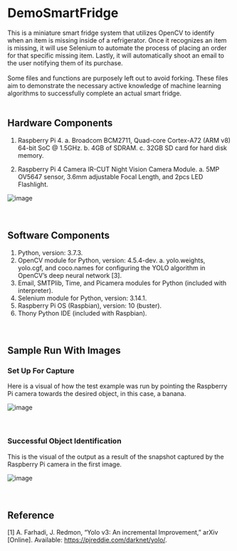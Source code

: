 # DemoSmartFridge
This is a miniature smart fridge system that utilizes OpenCV to identify when an item is missing inside of a refrigerator. Once it recognizes an item is missing, it will use Selenium to automate the process of placing an order for that specific missing item. Lastly, it will automatically shoot an email to the user notifying them of its purchase.<br><br>
Some files and functions are purposely left out to avoid forking. These files aim to demonstrate the necessary active knowledge of machine learning algorithms to successfully complete an actual smart fridge.<br><br>


## Hardware Components
1. Raspberry Pi 4.
  a. Broadcom BCM2711, Quad-core Cortex-A72 (ARM v8) 64-bit SoC @ 1.5GHz.
  b. 4GB of SDRAM.
  c. 32GB SD card for hard disk memory.

2. Raspberry Pi 4 Camera IR-CUT Night Vision Camera Module.
  a. 5MP OV5647 sensor, 3.6mm adjustable Focal Length, and 2pcs LED Flashlight.<br>
  
![image](https://user-images.githubusercontent.com/92603066/181682724-c98c3d7d-9b04-4bb4-962d-07ffe630de9a.png)<br><br><br>

## Software Components
  1. Python, version: 3.7.3.
  2. OpenCV module for Python, version: 4.5.4-dev.
    a. yolo.weights, yolo.cgf, and coco.names for configuring the YOLO algorithm in OpenCV’s deep neural network [3].
  3. Email, SMTPlib, Time, and Picamera modules for Python (included with interpreter).
  4. Selenium module for Python, version: 3.14.1.
  5. Raspberry Pi OS (Raspbian), version: 10 (buster).
  6. Thony Python IDE (included with Raspbian).
  <br><br><br>
  
  
## Sample Run With Images
### Set Up For Capture
Here is a visual of how the test example was run by pointing the Raspberry Pi camera towards the desired object, in this case, a banana.

![image](https://user-images.githubusercontent.com/92603066/181682859-85bd0381-6885-408e-9ce3-1610f73c81de.png)<br><br><br>

### Successful Object Identification
This is the visual of the output as a result of the snapshot captured by the Raspberry Pi camera in the first image.<br>

![image](https://user-images.githubusercontent.com/92603066/181683068-0002cd8e-3c2f-44a9-9561-4b0ffad55b4d.png)<br><br><br>
  
## Reference
[1] A. Farhadi, J. Redmon, “Yolo v3: An incremental Improvement,” arXiv [Online]. Available: https://pjreddie.com/darknet/yolo/.
